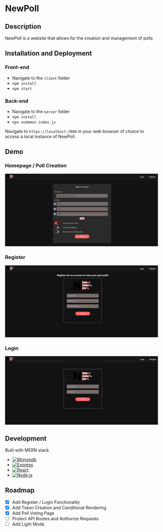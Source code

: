 # NewPoll

## Description

NewPoll is a website that allows for the creation and management of polls

## Installation and Deployment

### Front-end

* Navigate to the `client` folder
* ```npm install```
* ```npm start```

### Back-end

* Navigate to the `server` folder
* ```npm install```
* ```npx nodemon index.js```

Navigate to `https://localhost:3000` in your web browser of choice to access a local instance of NewPoll.

## Demo

### Homepage / Poll Creation

![](images/Homepage.png)

### Register

![](images/Register.png)

### Login

![](images/Login.png)

## Development

Built with MERN stack

* [![Mongodb][Mongodb.js]][Mongodb-url]
* [![Express][Express.js]][Express-url]
* [![React][React.js]][React-url]
* [![Node.js][Node.js]][Node-url]

## Roadmap

* [x] Add Register / Login Functionality
* [x] Add Token Creation and Conditional Rendering
* [x] Add Poll Voting Page
* [ ] Protect API Routes and Authorize Requests
* [ ] Add Light Mode

[React.js]: https://img.shields.io/badge/React-20232A?style=for-the-badge&logo=react&logoColor=61DAFB
[React-url]: https://reactjs.org/
[Mongodb.js]: https://img.shields.io/badge/-MongoDB-05122A?style=flat&logo=mongodb
[Mongodb-url]: https://www.mongodb.com/
[Node.js]: https://img.shields.io/badge/node.js-%2343853D.svg?style=for-the-badge&logo=node-dot-js&logoColor=white
[Node-url]: https://nodejs.org/en
[Express-url]: https://expressjs.com/
[Express.js]: https://img.shields.io/badge/express.js-%23404d59.svg?style=for-the-badge&logo=express&logoColor=%2361DAFB